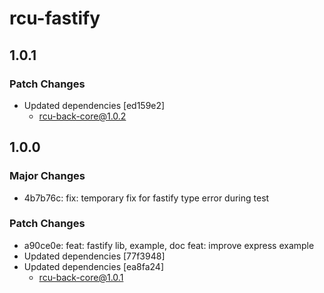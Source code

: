 # rcu-fastify

## 1.0.1

### Patch Changes

- Updated dependencies [ed159e2]
  - rcu-back-core@1.0.2

## 1.0.0

### Major Changes

- 4b7b76c: fix: temporary fix for fastify type error during test

### Patch Changes

- a90ce0e: feat: fastify lib, example, doc
  feat: improve express example
- Updated dependencies [77f3948]
- Updated dependencies [ea8fa24]
  - rcu-back-core@1.0.1
